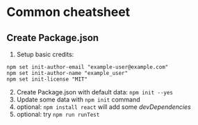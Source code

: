 # Common cheatsheet

## Create Package.json

1. Setup basic credits:
```
npm set init-author-email "example-user@example.com"
npm set init-author-name "example_user"
npm set init-license "MIT"
```
2. Create Package.json with default data: `npm init --yes`
3. Update some data with `npm init` command
4. optional: `npm install react` will add some *devDependencies*
5. optional: try `npm run runTest`  
